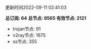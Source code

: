 更新时间2022-09-11 02:41:03

**总订阅: 64**
**总节点: 9565**
**有效节点: 2121**
- trojan节点: 91
- v2ray节点: 1675
- ss节点: 355

